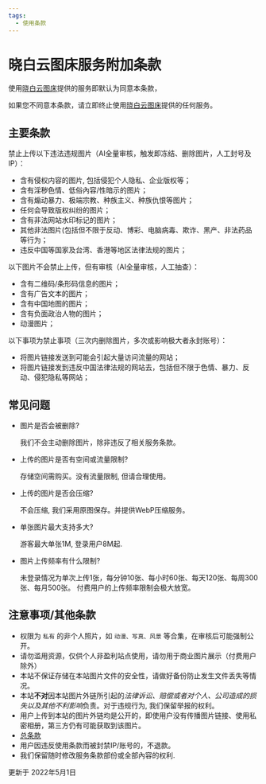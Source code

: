 ```yaml
---
tags:
  - 使用条款
---
```


# 晓白云图床服务附加条款

使用[晓白云图床](https://img.akass.cn)提供的服务即默认为同意本条款，

如果您不同意本条款，请立即终止使用[晓白云图床](https://img.akass.cn)提供的任何服务。

## 主要条款

禁止上传以下违法违规图片（AI全量审核，触发即冻结、删除图片，人工封号及IP）：

- 含有侵权内容的图片, 包括侵犯个人隐私、企业版权等；
- 含有淫秽色情、低俗內容/性暗示的图片；
- 含有煽动暴力、极端宗教、种族主义、种族仇恨等图片；
- 任何会导致版权纠纷的图片；
- 含有非法网站水印标记的图片；
- 其他非法图片(包括但不限于反动、博彩、电脑病毒、欺诈、黑产、非法药品等行为；
- 违反中国等国家及台湾、香港等地区法律法规的图片；

以下图片不会禁止上传，但有审核（AI全量审核，人工抽查）：

- 含有二维码/条形码信息的图片；
- 含有广告文本的图片；
- 含有中国地图的图片；
- 含有负面政治人物的图片；
- 动漫图片；

以下事项为禁止事项（三次内删除图片，多次或影响极大者永封账号）：

- 将图片链接发送到可能会引起大量访问流量的网站；
- 将图片链接发到违反中国法律法规的网站去，包括但不限于色情、暴力、反动、侵犯隐私等网站；

## 常见问题

- 图片是否会被删除?
  
  我们不会主动删除图片，除非违反了相关服务条款。

- 上传的图片是否有空间或流量限制?
  
  存储空间需购买。没有流量限制, 但请合理使用。

- 上传的图片是否会压缩?
  
  不会压缩, 我们采用原图保存。并提供WebP压缩服务。

- 单张图片最大支持多大?
  
  游客最大单张1M, 登录用户8M起.

- 图片上传频率有什么限制?
  
  未登录情况为单次上传1张，每分钟10张、每小时60张、每天120张、每周300张、每月500张。
  付费用户的上传频率限制会极大放宽。

## 注意事项/其他条款

- 权限为 `私有` 的非个人照片，如 `动漫、写真、风景` 等合集，在审核后可能强制公开。
- 请勿滥用资源，仅供个人非盈利站点使用，请勿用于商业图片展示（付费用户除外）
- 本站不保证存储在本站图片文件的安全性，请做好备份防止发生文件丢失等情况。
- 本站**不对**因本站图片外链所引起的*法律诉讼、赔偿或者对个人、公司造成的损失以及其他不利影响*负责。对于违规行为, 我们保留举报的权利。
- 用户上传到本站的图片外链均是公开的，即使用户没有传播图片链接、使用私密相册，第三方仍有可能获取到该图片。
- [总条款](../terms-of-use.md)
- 用户因违反使用条款而被封禁IP/账号的，不退款。
- 我们保留随时修改服务条款部份或全部內容的权利.

更新于 2022年5月1日